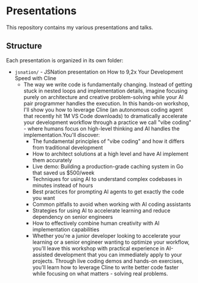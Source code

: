 # Presentations

This repository contains my various presentations and talks.

## Structure

Each presentation is organized in its own folder:

- `jsnation/` - JSNation presentation on How to 9,2x Your Development Speed with Cline
    - The way we write code is fundamentally changing. Instead of getting stuck in nested loops and implementation details, imagine focusing purely on architecture and creative problem-solving while your AI pair programmer handles the execution. In this hands-on workshop, I'll show you how to leverage Cline (an autonomous coding agent that recently hit 1M VS Code downloads) to dramatically accelerate your development workflow through a practice we call "vibe coding" - where humans focus on high-level thinking and AI handles the implementation.You'll discover:
        - The fundamental principles of "vibe coding" and how it differs from traditional development
        - How to architect solutions at a high level and have AI implement them accurately
        - Live demo: Building a production-grade caching system in Go that saved us $500/week
        - Techniques for using AI to understand complex codebases in minutes instead of hours
        - Best practices for prompting AI agents to get exactly the code you want
        - Common pitfalls to avoid when working with AI coding assistants
        - Strategies for using AI to accelerate learning and reduce dependency on senior engineers
        - How to effectively combine human creativity with AI implementation capabilities
        - Whether you're a junior developer looking to accelerate your learning or a senior engineer wanting to optimize your workflow, you'll leave this workshop with practical experience in AI-assisted development that you can immediately apply to your projects. Through live coding demos and hands-on exercises, you'll learn how to leverage Cline to write better code faster while focusing on what matters - solving real problems.
